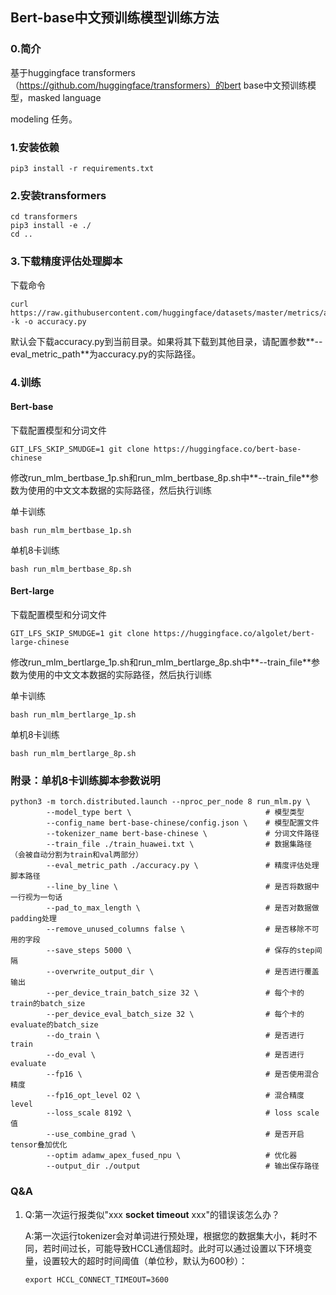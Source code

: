 ## Bert-base中文预训练模型训练方法

### 0.简介

基于huggingface transformers（https://github.com/huggingface/transformers）的bert base中文预训练模型，masked language 

modeling 任务。

### 1.安装依赖

```
pip3 install -r requirements.txt
```

### 2.安装transformers

```
cd transformers
pip3 install -e ./
cd ..
```

### 3.下载精度评估处理脚本

下载命令

```
curl https://raw.githubusercontent.com/huggingface/datasets/master/metrics/accuracy/accuracy.py -k -o accuracy.py
```

默认会下载accuracy.py到当前目录。如果将其下载到其他目录，请配置参数**--eval_metric_path**为accuracy.py的实际路径。

### 4.训练

#### Bert-base

下载配置模型和分词文件

```
GIT_LFS_SKIP_SMUDGE=1 git clone https://huggingface.co/bert-base-chinese
```

修改run_mlm_bertbase_1p.sh和run_mlm_bertbase_8p.sh中**--train_file**参数为使用的中文文本数据的实际路径，然后执行训练

单卡训练

```
bash run_mlm_bertbase_1p.sh
```

单机8卡训练

```
bash run_mlm_bertbase_8p.sh
```

#### Bert-large

下载配置模型和分词文件

```
GIT_LFS_SKIP_SMUDGE=1 git clone https://huggingface.co/algolet/bert-large-chinese
```

修改run_mlm_bertlarge_1p.sh和run_mlm_bertlarge_8p.sh中**--train_file**参数为使用的中文文本数据的实际路径，然后执行训练

单卡训练

```
bash run_mlm_bertlarge_1p.sh
```

单机8卡训练

```
bash run_mlm_bertlarge_8p.sh
```



### 附录：单机8卡训练脚本参数说明

```
python3 -m torch.distributed.launch --nproc_per_node 8 run_mlm.py \
        --model_type bert \                              # 模型类型
        --config_name bert-base-chinese/config.json \    # 模型配置文件
        --tokenizer_name bert-base-chinese \             # 分词文件路径
        --train_file ./train_huawei.txt \                # 数据集路径（会被自动分割为train和val两部分）
        --eval_metric_path ./accuracy.py \               # 精度评估处理脚本路径
        --line_by_line \                                 # 是否将数据中一行视为一句话
        --pad_to_max_length \                            # 是否对数据做padding处理
        --remove_unused_columns false \                  # 是否移除不可用的字段
        --save_steps 5000 \                              # 保存的step间隔
        --overwrite_output_dir \                         # 是否进行覆盖输出
        --per_device_train_batch_size 32 \               # 每个卡的train的batch_size
        --per_device_eval_batch_size 32 \                # 每个卡的evaluate的batch_size
        --do_train \                                     # 是否进行train
        --do_eval \                                      # 是否进行evaluate
        --fp16 \                                         # 是否使用混合精度
        --fp16_opt_level O2 \                            # 混合精度level
        --loss_scale 8192 \                              # loss scale值
        --use_combine_grad \                             # 是否开启tensor叠加优化
        --optim adamw_apex_fused_npu \                   # 优化器
        --output_dir ./output                            # 输出保存路径
```

### Q&A

1. Q:第一次运行报类似"xxx **socket timeout** xxx"的错误该怎么办？

   A:第一次运行tokenizer会对单词进行预处理，根据您的数据集大小，耗时不同，若时间过长，可能导致HCCL通信超时。此时可以通过设置以下环境变量，设置较大的超时时间阈值（单位秒，默认为600秒）：

   ```
   export HCCL_CONNECT_TIMEOUT=3600
   ```

   



